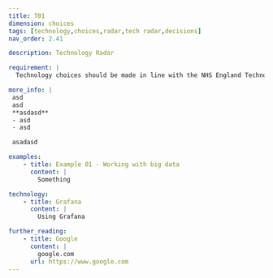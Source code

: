 ```yaml
---
title: T01
dimension: choices
tags: [technology,choices,radar,tech radar,decisions]
nav_order: 2.41

description: Technology Radar

requirement: |
  Technology choices should be made in line with the NHS England Technology Radar, corporate direction and wider industry trends using the associated processes to support decision making. (Note there are overlaps with the Engineering red lines; ensure a consistent response and do not repeat assessments)

more_info: |
 asd
 asd
 **asdasd**
 - asd 
 - asd

 asadasd

examples: 
    - title: Example 01 - Working with big data
      content: |
        Something

technology:
    - title: Grafana
      content: |
        Using Grafana

further_reading:
    - title: Google
      content: |
        google.com
      url: https://www.google.com
---
```

